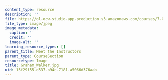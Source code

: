 ```yaml
---
content_type: resource
description: ''
file: https://ol-ocw-studio-app-production.s3.amazonaws.com/courses/7-01sc-fundamentals-of-biology-fall-2011/15f29f55d537b94c7181a5066d376aab_Graham_Walker.jpg
file_type: image/jpeg
image_metadata:
  caption: ''
  credit: ''
  image-alt: ''
learning_resource_types: []
parent_title: Meet the Instructors
parent_type: CourseSection
resourcetype: Image
title: Graham_Walker.jpg
uid: 15f29f55-d537-b94c-7181-a5066d376aab
---
```

